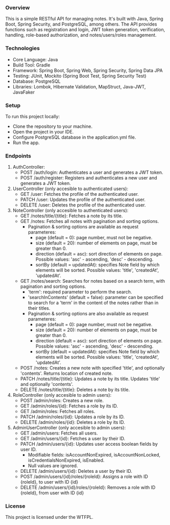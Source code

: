 ### Overview
This is a simple RESTful API for managing notes. It's built with Java, Spring Boot, Spring Security, and PostgreSQL, among others. The API provides functions such as registration and login, JWT token generation, verification, handling, role-based authorization, and notes/users/roles management.
### Technologies
- Core Language: Java
- Build Tool: Gradle
- Framework: Spring Boot, Spring Web, Spring Security, Spring Data JPA
- Testing: JUnit, Mockito (Spring Boot Test, Spring Security Test)
- Database: PostgreSQL
- Libraries: Lombok, Hibernate Validation, MapStruct, Java-JWT, JavaFaker
### Setup
To run this project locally:
- Clone the repository to your machine.
- Open the project in your IDE.
- Configure PostgreSQL database in the application.yml file.
- Run the app.
### Endpoints
1. AuthController:
    - POST /auth/login: Authenticates a user and generates a JWT token.
    - POST /auth/register: Registers and authenticates a new user and generates a JWT token.
2. UserController (only accesible to authenticated users):
    - GET /user: Fetches the profile of the authenticated user.
    - PATCH /user: Updates the profile of the authenticated user.
    - DELETE /user: Deletes the profile of the authenticated user.   
3. NoteController (only accesible to authenticated users):
    - GET /notes/title/{title}: Fetches a note by its title.
    - GET /notes: Fetches all notes with pagination and sorting options.
        - Pagination & sorting options are available as request parameteres:
            - page (default = 0): page number, must not be negative.
            - size (default = 20): number of elements on page, must be greater than 0.
            - direction (default = asc): sort direction of elements on page. Possible values: 'asc' - ascending, 'desc' - descending.
            - sortBy (default = updatedAt): specifies Note field by which elements will be sorted. Possible values: 'title', 'createdAt', 'updatedAt'.
    - GET /notes/search: Searches for notes based on a search term, with pagination and sorting options.
        - 'term': required parameter to perform the search.
        - 'searchInContents' (default = false): parameter can be specified to search for a 'term' in the content of the notes rather than in their titles.  
        - Pagination & sorting options are also available as request parameteres:
            - page (default = 0): page number, must not be negative.
            - size (default = 20): number of elements on page, must be greater than 0.
            - direction (default = asc): sort direction of elements on page. Possible values: 'asc' - ascending, 'desc' - descending.
            - sortBy (default = updatedAt): specifies Note field by which elements will be sorted. Possible values: 'title', 'createdAt', 'updatedAt'.
    - POST /notes: Creates a new note with specified 'title', and optionally 'contents'. Returns location of created note.
    - PATCH /notes/title/{title}: Updates a note by its title. Updates 'title' and optionally 'contents'.
    - DELETE /notes/title/{title}: Deletes a note by its title.
4. RoleController (only accesible to admin users):
    - POST /admin/roles: Creates a new role.
    - GET /admin/roles/{id}: Fetches a role by its ID.
    - GET /admin/roles: Fetches all roles.
    - PATCH /admin/roles/{id}: Updates a role by its ID.
    - DELETE /admin/roles/{id}: Deletes a role by its ID.
5. AdminUserController (only accesible to admin users):
    - GET /admin/users: Fetches all users.
    - GET /admin/users/{id}: Fetches a user by their ID.
    - PATCH /admin/users/{id}: Updates user access boolean fields by user ID.
        - Modifiable fields: isAccountNonExpired, isAccountNonLocked, isCredentialsNonExpired, isEnabled.
        - Null values are ignored.
    - DELETE /admin/users/{id}: Deletes a user by their ID.
    - POST /admin/users/{id}/roles/{roleId}: Assigns a role with ID {roleId}, to user with ID {id}
    - DELETE /admin/users/{id}/roles/{roleId}: Removes a role with ID {roleId}, from user with ID {id}
### License
This project is licensed under the WTFPL.
